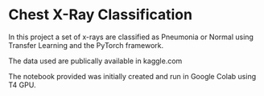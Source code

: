 # Chest X-Ray Classification

In this project a set of x-rays are classified as Pneumonia or Normal using Transfer Learning  and the PyTorch framework.

The data used are publically available in kaggle.com

The notebook provided was initially created and run in Google Colab using T4 GPU.
